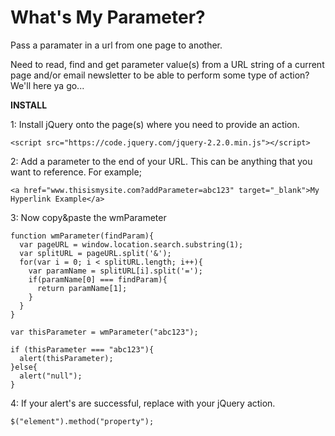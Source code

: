 # What's My Parameter?
Pass a paramater in a url from one page to another.

Need to read, find and get parameter value(s) from a URL string of a current page and/or email newsletter to be able to perform some type of action? We'll here ya go...

**INSTALL**

1: Install jQuery onto the page(s) where you need to provide an action.

```
<script src="https://code.jquery.com/jquery-2.2.0.min.js"></script>
```


2: Add a parameter to the end of your URL. This can be anything that you want to reference. For example;

```
<a href="www.thisismysite.com?addParameter=abc123" target="_blank">My Hyperlink Example</a>
```


3: Now copy&paste the wmParameter

```
function wmParameter(findParam){ 
  var pageURL = window.location.search.substring(1); 
  var splitURL = pageURL.split('&'); 
  for(var i = 0; i < splitURL.length; i++){ 
    var paramName = splitURL[i].split('='); 
    if(paramName[0] === findParam){ 
      return paramName[1]; 
    } 
  } 
} 

var thisParameter = wmParameter("abc123"); 

if (thisParameter === "abc123"){ 
  alert(thisParameter); 
}else{ 
  alert("null"); 
}
```

4: If your alert's are successful, replace with your jQuery action.

```
$("element").method("property");
```

